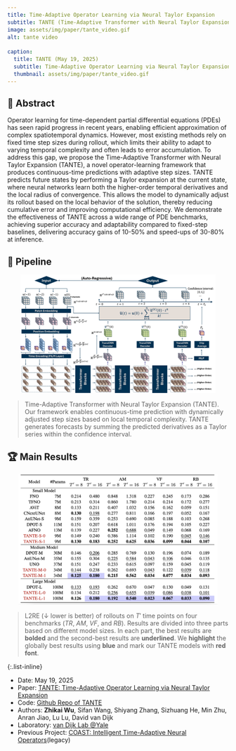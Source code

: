 ```yaml
---
title: Time-Adaptive Operator Learning via Neural Taylor Expansion
subtitle: TANTE (Time-Adaptive Transformer with Neural Taylor Expansion) is a new operator-learning framework for time-dependent PDEs that uses neural Taylor expansion to make accurate, continuous-time predictions with adaptive step sizes, improving both accuracy and efficiency over fixed-step methods.
image: assets/img/paper/tante_video.gif
alt: tante video

caption:
  title: TANTE (May 19, 2025)
  subtitle: Time-Adaptive Operator Learning via Neural Taylor Expansion. (Operator Learning, Scientific Machine Learning, PDEs)
  thumbnail: assets/img/paper/tante_video.gif
---
```

## 🔎 Abstract

Operator learning for time-dependent partial differential equations (PDEs) has seen rapid progress in recent years, enabling efficient approximation of complex spatiotemporal dynamics. However, most existing methods rely on fixed time step sizes during rollout, which limits their ability to adapt to varying temporal complexity and often leads to error accumulation. To address this gap, we propose the Time-Adaptive Transformer with Neural Taylor Expansion (TANTE), a novel operator-learning framework that produces continuous-time predictions with adaptive step sizes. TANTE predicts future states by performing a Taylor expansion at the current state, where neural networks learn both the higher-order temporal derivatives and the local radius of convergence. This allows the model to dynamically adjust its rollout based on the local behavior of the solution, thereby reducing cumulative error and improving computational efficiency. We demonstrate the effectiveness of TANTE across a wide range of PDE benchmarks, achieving superior accuracy and adaptability compared to fixed-step baselines, delivering accuracy gains of 10-50% and speed-ups of 30-80% at inference.

## 🧱 Pipeline

<p align="center"> <img src="assets/img/paper/tante_pipeline.jpg" width="88%"> </p>

> Time-Adaptive Transformer with Neural Taylor Expansion (TANTE). Our framework enables continuous-time prediction with dynamically adjusted step sizes based on local temporal complexity. TANTE generates forecasts by summing the predicted derivatives as a Taylor series within the confidence interval.

## 🏆 Main Results

<p align="center"> <img src="assets/img/paper/tante_table.jpg" width="90%"> </p>

> L2RE (↓ lower is better) of rollouts on $T'$ time points on four benchmarks (*TR*, *AM*, *VF*, and *RB*). Results are divided into three parts based on different model sizes. In each part, the best results are **bolded** and the second-best results are **underlined**. We **highlight** the globally best results using **blue** and mark our TANTE models with **red font**.

{:.list-inline}
- Date: May 19, 2025
- Paper: [TANTE: Time-Adaptive Operator Learning via Neural Taylor Expansion](http://arxiv.org/abs/2502.08574)
- Code: [Github Repo of TANTE](https://github.com/zwu88/TANTE)
- Authors: **Zhikai Wu**, Sifan Wang, Shiyang Zhang, Sizhuang He, Min Zhu, Anran Jiao, Lu Lu, David van Dijk
- Laboratory: [van Dijk Lab @Yale](https://www.vandijklab.org)
- Previous Project: [COAST: Intelligent Time-Adaptive Neural Operators](https://arxiv.org/abs/2502.08574v1)(legacy)

